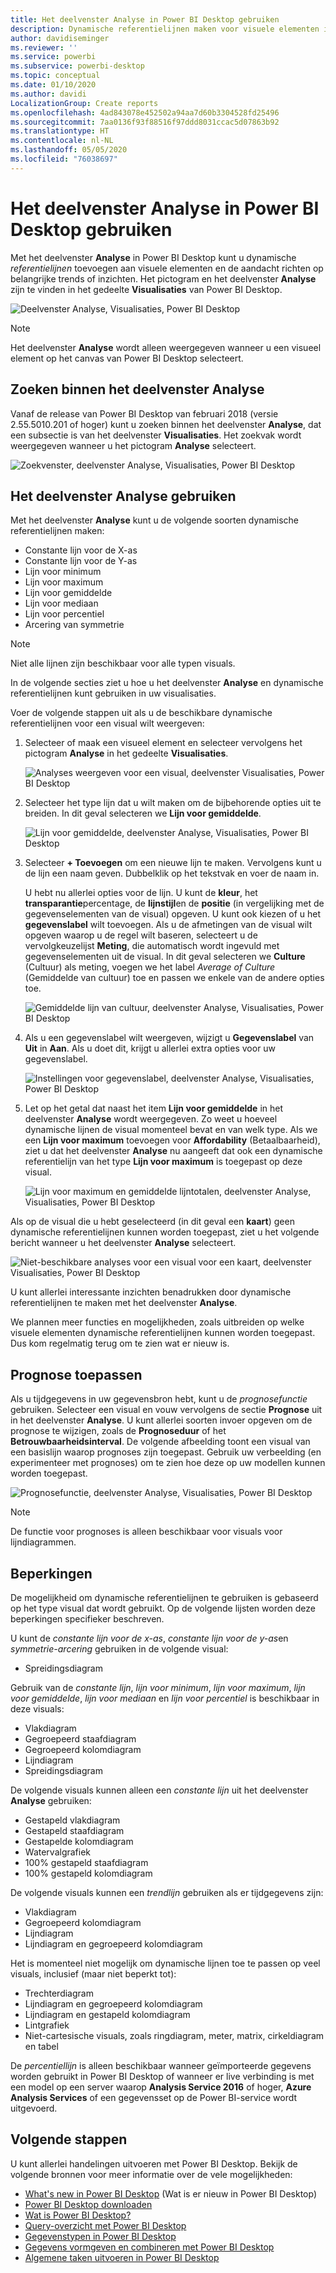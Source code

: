 ```yaml
---
title: Het deelvenster Analyse in Power BI Desktop gebruiken
description: Dynamische referentielijnen maken voor visuele elementen in Power BI Desktop
author: davidiseminger
ms.reviewer: ''
ms.service: powerbi
ms.subservice: powerbi-desktop
ms.topic: conceptual
ms.date: 01/10/2020
ms.author: davidi
LocalizationGroup: Create reports
ms.openlocfilehash: 4ad843078e452502a94aa7d60b3304528fd25496
ms.sourcegitcommit: 7aa0136f93f88516f97ddd8031ccac5d07863b92
ms.translationtype: HT
ms.contentlocale: nl-NL
ms.lasthandoff: 05/05/2020
ms.locfileid: "76038697"
---
```

# <a name="use-the-analytics-pane-in-power-bi-desktop"></a>Het deelvenster Analyse in Power BI Desktop gebruiken

Met het deelvenster **Analyse** in Power BI Desktop kunt u dynamische *referentielijnen* toevoegen aan visuele elementen en de aandacht richten op belangrijke trends of inzichten. Het pictogram en het deelvenster **Analyse** zijn te vinden in het gedeelte **Visualisaties** van Power BI Desktop.

![Deelvenster Analyse, Visualisaties, Power BI Desktop](media/desktop-analytics-pane/analytics-pane_1.png)

> [!NOTE]
> Het deelvenster **Analyse** wordt alleen weergegeven wanneer u een visueel element op het canvas van Power BI Desktop selecteert.

## <a name="search-within-the-analytics-pane"></a>Zoeken binnen het deelvenster Analyse

Vanaf de release van Power BI Desktop van februari 2018 (versie 2.55.5010.201 of hoger) kunt u zoeken binnen het deelvenster **Analyse**, dat een subsectie is van het deelvenster **Visualisaties**. Het zoekvak wordt weergegeven wanneer u het pictogram **Analyse** selecteert.

![Zoekvenster, deelvenster Analyse, Visualisaties, Power BI Desktop](media/desktop-analytics-pane/analytics-pane_1b.png)

## <a name="use-the-analytics-pane"></a>Het deelvenster Analyse gebruiken

Met het deelvenster **Analyse** kunt u de volgende soorten dynamische referentielijnen maken:

* Constante lijn voor de X-as
* Constante lijn voor de Y-as
* Lijn voor minimum
* Lijn voor maximum
* Lijn voor gemiddelde
* Lijn voor mediaan
* Lijn voor percentiel
* Arcering van symmetrie

> [!NOTE]
> Niet alle lijnen zijn beschikbaar voor alle typen visuals.

In de volgende secties ziet u hoe u het deelvenster **Analyse** en dynamische referentielijnen kunt gebruiken in uw visualisaties.

Voer de volgende stappen uit als u de beschikbare dynamische referentielijnen voor een visual wilt weergeven:

1. Selecteer of maak een visueel element en selecteer vervolgens het pictogram **Analyse** in het gedeelte **Visualisaties**.

    ![Analyses weergeven voor een visual, deelvenster Visualisaties, Power BI Desktop](media/desktop-analytics-pane/analytics-pane_2.png)

2. Selecteer het type lijn dat u wilt maken om de bijbehorende opties uit te breiden. In dit geval selecteren we **Lijn voor gemiddelde**.

    ![Lijn voor gemiddelde, deelvenster Analyse, Visualisaties, Power BI Desktop](media/desktop-analytics-pane/analytics-pane_3.png)

3. Selecteer **+&nbsp;Toevoegen** om een nieuwe lijn te maken. Vervolgens kunt u de lijn een naam geven. Dubbelklik op het tekstvak en voer de naam in.

    U hebt nu allerlei opties voor de lijn. U kunt de **kleur**, het **transparantie**percentage, de **lijnstijl**en de **positie** (in vergelijking met de gegevenselementen van de visual) opgeven. U kunt ook kiezen of u het **gegevenslabel** wilt toevoegen. Als u de afmetingen van de visual wilt opgeven waarop u de regel wilt baseren, selecteert u de vervolgkeuzelijst **Meting**, die automatisch wordt ingevuld met gegevenselementen uit de visual. In dit geval selecteren we **Culture** (Cultuur) als meting, voegen we het label *Average of Culture* (Gemiddelde van cultuur) toe en passen we enkele van de andere opties toe.

    ![Gemiddelde lijn van cultuur, deelvenster Analyse, Visualisaties, Power BI Desktop](media/desktop-analytics-pane/analytics-pane_4.png)

4. Als u een gegevenslabel wilt weergeven, wijzigt u **Gegevenslabel** van **Uit** in **Aan**. Als u doet dit, krijgt u allerlei extra opties voor uw gegevenslabel.

    ![Instellingen voor gegevenslabel, deelvenster Analyse, Visualisaties, Power BI Desktop](media/desktop-analytics-pane/analytics-pane_5.png)

5. Let op het getal dat naast het item **Lijn voor gemiddelde** in het deelvenster **Analyse** wordt weergegeven. Zo weet u hoeveel dynamische lijnen de visual momenteel bevat en van welk type. Als we een **Lijn voor maximum** toevoegen voor **Affordability** (Betaalbaarheid), ziet u dat het deelvenster **Analyse** nu aangeeft dat ook een dynamische referentielijn van het type **Lijn voor maximum** is toegepast op deze visual.

    ![Lijn voor maximum en gemiddelde lijntotalen, deelvenster Analyse, Visualisaties, Power BI Desktop](media/desktop-analytics-pane/analytics-pane_6.png)

Als op de visual die u hebt geselecteerd (in dit geval een **kaart**) geen dynamische referentielijnen kunnen worden toegepast, ziet u het volgende bericht wanneer u het deelvenster **Analyse** selecteert.

![Niet-beschikbare analyses voor een visual voor een kaart, deelvenster Visualisaties, Power BI Desktop](media/desktop-analytics-pane/analytics-pane_7.png)

U kunt allerlei interessante inzichten benadrukken door dynamische referentielijnen te maken met het deelvenster **Analyse**.

We plannen meer functies en mogelijkheden, zoals uitbreiden op welke visuele elementen dynamische referentielijnen kunnen worden toegepast. Dus kom regelmatig terug om te zien wat er nieuw is.

## <a name="apply-forecasting"></a>Prognose toepassen

Als u tijdgegevens in uw gegevensbron hebt, kunt u de *prognosefunctie* gebruiken. Selecteer een visual en vouw vervolgens de sectie **Prognose** uit in het deelvenster **Analyse**. U kunt allerlei soorten invoer opgeven om de prognose te wijzigen, zoals de **Prognoseduur** of het **Betrouwbaarheidsinterval**. De volgende afbeelding toont een visual van een basislijn waarop prognoses zijn toegepast. Gebruik uw verbeelding (en experimenteer met prognoses) om te zien hoe deze op uw modellen kunnen worden toegepast.

![Prognosefunctie, deelvenster Analyse, Visualisaties, Power BI Desktop](media/desktop-analytics-pane/analytics-pane_8.png)

> [!NOTE]
> De functie voor prognoses is alleen beschikbaar voor visuals voor lijndiagrammen.

## <a name="limitations"></a>Beperkingen

De mogelijkheid om dynamische referentielijnen te gebruiken is gebaseerd op het type visual dat wordt gebruikt. Op de volgende lijsten worden deze beperkingen specifieker beschreven.

U kunt de *constante lijn voor de x-as*, *constante lijn voor de y-as*en *symmetrie-arcering* gebruiken in de volgende visual:

* Spreidingsdiagram

Gebruik van de *constante lijn*, *lijn voor minimum*, *lijn voor maximum*, *lijn voor gemiddelde*, *lijn voor mediaan* en *lijn voor percentiel* is beschikbaar in deze visuals:

* Vlakdiagram
* Gegroepeerd staafdiagram
* Gegroepeerd kolomdiagram
* Lijndiagram
* Spreidingsdiagram

De volgende visuals kunnen alleen een *constante lijn* uit het deelvenster **Analyse** gebruiken:

* Gestapeld vlakdiagram
* Gestapeld staafdiagram
* Gestapelde kolomdiagram
* Watervalgrafiek
* 100% gestapeld staafdiagram
* 100% gestapeld kolomdiagram

De volgende visuals kunnen een *trendlijn* gebruiken als er tijdgegevens zijn:

* Vlakdiagram
* Gegroepeerd kolomdiagram
* Lijndiagram
* Lijndiagram en gegroepeerd kolomdiagram

Het is momenteel niet mogelijk om dynamische lijnen toe te passen op veel visuals, inclusief (maar niet beperkt tot):

* Trechterdiagram
* Lijndiagram en gegroepeerd kolomdiagram
* Lijndiagram en gestapeld kolomdiagram
* Lintgrafiek
* Niet-cartesische visuals, zoals ringdiagram, meter, matrix, cirkeldiagram en tabel

De *percentiellijn* is alleen beschikbaar wanneer geïmporteerde gegevens worden gebruikt in Power BI Desktop of wanneer er live verbinding is met een model op een server waarop **Analysis Service 2016** of hoger, **Azure Analysis Services** of een gegevensset op de Power BI-service wordt uitgevoerd.

## <a name="next-steps"></a>Volgende stappen

U kunt allerlei handelingen uitvoeren met Power BI Desktop. Bekijk de volgende bronnen voor meer informatie over de vele mogelijkheden:

* [What's new in Power BI Desktop](desktop-latest-update.md) (Wat is er nieuw in Power BI Desktop)
* [Power BI Desktop downloaden](desktop-get-the-desktop.md)
* [Wat is Power BI Desktop?](desktop-what-is-desktop.md)
* [Query-overzicht met Power BI Desktop](desktop-query-overview.md)
* [Gegevenstypen in Power BI Desktop](desktop-data-types.md)
* [Gegevens vormgeven en combineren met Power BI Desktop](desktop-shape-and-combine-data.md)
* [Algemene taken uitvoeren in Power BI Desktop](desktop-common-query-tasks.md)
